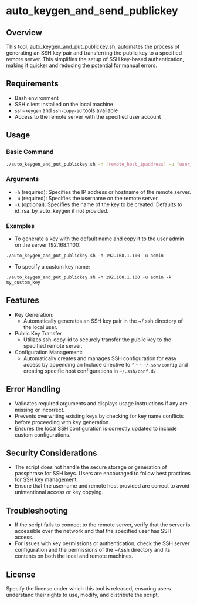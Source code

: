 # auto_keygen_and_send_publickey

## Overview
This tool, auto_keygen_and_put_publickey.sh, automates the process of generating an SSH key pair and transferring the public key to a specified remote server. This simplifies the setup of SSH key-based authentication, making it quicker and reducing the potential for manual errors.

## Requirements
- Bash environment
- SSH client installed on the local machine
- `ssh-keygen` and `ssh-copy-id` tools available
- Access to the remote server with the specified user account

## Usage
### Basic Command

```bash
./auto_keygen_and_put_publickey.sh -h [remote_host_ipaddress] -u [user_name] [-k key_name]
```
### Arguments
- `-h` (required): Specifies the IP address or hostname of the remote server.
- `-u` (required): Specifies the username on the remote server.
- `-k` (optional): Specifies the name of the key to be created. Defaults to id_rsa_by_auto_keygen if not provided.

### Examples
- To generate a key with the default name and copy it to the user admin on the server 192.168.1.100:
```
./auto_keygen_and_put_publickey.sh -h 192.168.1.100 -u admin
```

- To specify a custom key name:
```
./auto_keygen_and_put_publickey.sh -h 192.168.1.100 -u admin -k my_custom_key
```

## Features
- Key Generation:
  - Automatically generates an SSH key pair in the ~/.ssh directory of the local user.
- Public Key Transfer
  - Utilizes ssh-copy-id to securely transfer the public key to the specified remote server.
- Configuration Management:
  - Automatically creates and manages SSH configuration for easy access by appending an Include directive to ^ - - `~/.ssh/config` and creating specific host configurations in `~/.ssh/conf.d/`.

## Error Handling
- Validates required arguments and displays usage instructions if any are missing or incorrect.
- Prevents overwriting existing keys by checking for key name conflicts before proceeding with key generation.
- Ensures the local SSH configuration is correctly updated to include custom configurations.

## Security Considerations
- The script does not handle the secure storage or generation of passphrase for SSH keys. Users are encouraged to follow best practices for SSH key management.
- Ensure that the username and remote host provided are correct to avoid unintentional access or key copying.

## Troubleshooting
- If the script fails to connect to the remote server, verify that the server is accessible over the network and that the specified user has SSH access.
- For issues with key permissions or authentication, check the SSH server configuration and the permissions of the ~/.ssh directory and its contents on both the local and remote machines.

## License
Specify the license under which this tool is released, ensuring users understand their rights to use, modify, and distribute the script.







